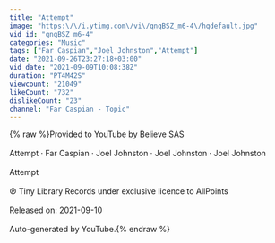 ```yaml
---
title: "Attempt"
image: "https:\/\/i.ytimg.com\/vi\/qnqBSZ_m6-4\/hqdefault.jpg"
vid_id: "qnqBSZ_m6-4"
categories: "Music"
tags: ["Far Caspian","Joel Johnston","Attempt"]
date: "2021-09-26T23:27:18+03:00"
vid_date: "2021-09-09T10:08:38Z"
duration: "PT4M42S"
viewcount: "21049"
likeCount: "732"
dislikeCount: "23"
channel: "Far Caspian - Topic"
---
```

{% raw %}Provided to YouTube by Believe SAS<br /><br />Attempt · Far Caspian · Joel Johnston · Joel Johnston · Joel Johnston<br /><br />Attempt<br /><br />℗ Tiny Library Records under exclusive licence to AllPoints<br /><br />Released on: 2021-09-10<br /><br />Auto-generated by YouTube.{% endraw %}
